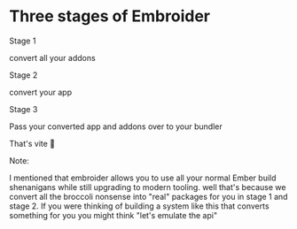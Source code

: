 # Three stages of Embroider


<div class="card-wrapper">
<div class="card-thingy">
  
Stage 1

convert all your addons <!-- .element style="text-align: left; width: 90%;" -->

</div>

<div class="card-thingy">

Stage 2 

convert your app <!-- .element style="text-align: left; width: 90%;" -->

</div>

<div class="card-thingy">


Stage 3 

Pass your converted app and addons over to your bundler <!-- .element style="text-align: left; width: 90%;" -->

That's vite 🎉 <!-- .element class="fragment" style="font-size: 60%;" -->

</div>
</div>


Note:

I mentioned that embroider allows you to use all your normal Ember build shenanigans while still upgrading to modern tooling. well that's because we convert all the broccoli nonsense into "real" packages for you in stage 1 and stage 2. If you were thinking of building a system like this that converts something for you you might think "let's emulate the api" 